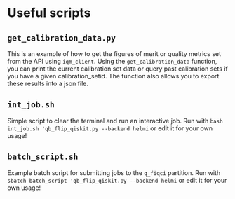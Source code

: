 # Useful scripts 

## `get_calibration_data.py`

This is an example of how to get the figures of merit or quality metrics set from the API using `iqm_client`. Using the `get_calibration_data` function, you can print the current calibration set data or query past calibration sets if you have a given calibration_setid. The function also allows you to export these results into a json file. 

## `int_job.sh`

Simple script to clear the terminal and run an interactive job. Run with `bash int_job.sh 'qb_flip_qiskit.py --backend helmi` or edit it for your own usage! 


## `batch_script.sh`

Example batch script for submitting jobs to the `q_fiqci` partition. Run with `sbatch batch_script 'qb_flip_qiskit.py --backend helmi` or edit it for your own usage! 